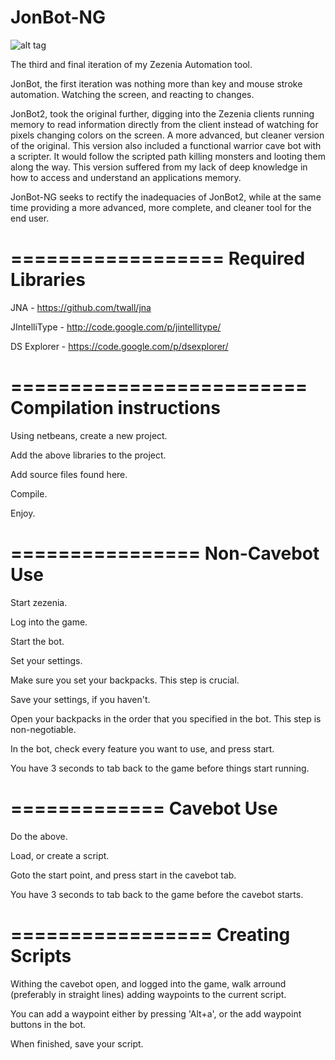 JonBot-NG
=========

![alt tag](http://i.imgur.com/NSAIqpq.png)


The third and final iteration of my Zezenia Automation tool.

JonBot, the first iteration was nothing more than key and mouse stroke automation. Watching the screen, and reacting to
changes.

JonBot2, took the original further, digging into the Zezenia clients running memory to read information directly
from the client instead of watching for pixels changing colors on the screen. A more advanced, but cleaner version
of the original. This version also included a functional warrior cave bot with a scripter. It would follow the
scripted path killing monsters and looting them along the way. This version suffered from my lack of deep knowledge
in how to access and understand an applications memory.

JonBot-NG seeks to rectify the inadequacies of JonBot2, while at the same time providing a more advanced, more 
complete, and cleaner tool for the end user.


==================
Required Libraries
==================
JNA - https://github.com/twall/jna

JIntelliType - http://code.google.com/p/jintellitype/

DS Explorer - https://code.google.com/p/dsexplorer/


=========================
Compilation instructions
=========================

Using netbeans, create a new project.

Add the above libraries to the project.

Add source files found here.

Compile.

Enjoy.


================
Non-Cavebot Use
================

Start zezenia.

Log into the game.

Start the bot.

Set your settings.

Make sure you set your backpacks. This step is crucial.

Save your settings, if you haven't.

Open your backpacks in the order that you specified in the bot. This step is non-negotiable.

In the bot, check every feature you want to use, and press start.

You have 3 seconds to tab back to the game before things start running.


=============
Cavebot Use
=============

Do the above.

Load, or create a script.

Goto the start point, and press start in the cavebot tab.

You have 3 seconds to tab back to the game before the cavebot starts.


=================
Creating Scripts
=================

Withing the cavebot open, and logged into the game, walk arround (preferably in straight lines)
adding waypoints to the current script.

You can add a waypoint either by pressing 'Alt+a', or the add waypoint buttons in the bot.

When finished, save your script.
